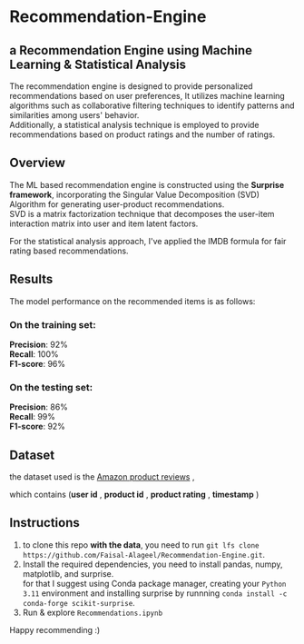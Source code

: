 # Recommendation-Engine
 
## a Recommendation Engine using Machine Learning & Statistical Analysis
The recommendation engine is designed to provide personalized recommendations based on user preferences, It utilizes machine learning algorithms such as collaborative filtering techniques to identify patterns and similarities among users' behavior.  
Additionally, a statistical analysis technique is employed to provide recommendations based on product ratings and the number of ratings.

## Overview
The ML based recommendation engine is constructed using the **Surprise framework**, incorporating the Singular Value Decomposition (SVD) Algorithm for generating user-product recommendations.   
SVD is a matrix factorization technique that decomposes the user-item interaction matrix into user and item latent factors.

For the statistical analysis approach, I've applied the IMDB formula for fair rating based recommendations. 

## Results 
The model performance on the recommended items is as follows:  
### On the training set:  
**Precision**: 92%  
**Recall**: 100%  
**F1-score**: 96%     
### On the testing set:  
**Precision**: 86%  
**Recall**: 99%  
**F1-score**: 92%  

## Dataset

the dataset used is the [Amazon product reviews](https://www.kaggle.com/datasets/saurav9786/amazon-product-reviews/) , 

which contains (**user id** , **product id** , **product rating** , **timestamp** )

## Instructions

1. to clone this repo **with the data**, you need to run ` git lfs clone https://github.com/Faisal-Alageel/Recommendation-Engine.git `.
2. Install the required dependencies, you need to install pandas, numpy, matplotlib, and surprise.  
   for that I suggest using Conda package manager, creating your `Python 3.11` environment and installing surprise by runnning `conda install -c conda-forge scikit-surprise`.
3. Run & explore `Recommendations.ipynb`

Happy recommending :) 
